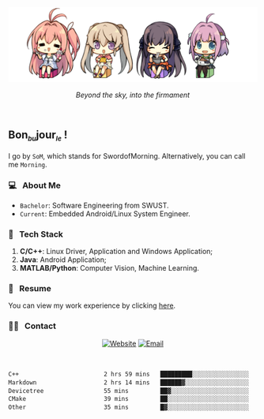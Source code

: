 <img src="./pic/Aokana.png">
<p align="center"><em>Beyond the sky, into the firmament</em></p>

<br/>

## Bon<sub><em><font size=2>bu</font></em></sub>jour<sub><em><font size=2>le</font></em></sub> !

I go by `SoM`, which stands for SwordofMorning. Alternatively, you can call me `Morning`.

### 💻 &nbsp; About Me

- `Bachelor`: Software Engineering from SWUST.
- `Current`: Embedded Android/Linux System Engineer.

### 🔧 &nbsp; Tech Stack

1. **C/C++**: Linux Driver, Application and Windows Application;
2. **Java**: Android Application;
3. **MATLAB/Python**: Computer Vision, Machine Learning.

### 📝 &nbsp; Resume

You can view my work experience by clicking <a href="https://swordofmorning.com/index.php/contact/">here</a>.

### 🤝🏻 &nbsp; Contact

<p align="center">
<a href="https://swordofmorning.com/"><img alt="Website" src="https://img.shields.io/badge/Website-swordofmorning.com-blue?style=flat-square&logo=google-chrome"></a>
<a href="mailto:master@xiaojintao.email
"><img alt="Email" src="https://img.shields.io/badge/Email-master@xiaojintao.email-blue?style=flat-square&logo=gmail"></a>
</p>

<br/>

<!--START_SECTION:waka-->

```txt
C++                        2 hrs 59 mins   █████████░░░░░░░░░░░░░░░░   36.00 %
Markdown                   2 hrs 14 mins   ██████▓░░░░░░░░░░░░░░░░░░   26.95 %
Devicetree                 55 mins         ██▓░░░░░░░░░░░░░░░░░░░░░░   11.09 %
CMake                      39 mins         ██░░░░░░░░░░░░░░░░░░░░░░░   07.92 %
Other                      35 mins         █▓░░░░░░░░░░░░░░░░░░░░░░░   07.14 %
```

<!--END_SECTION:waka-->
